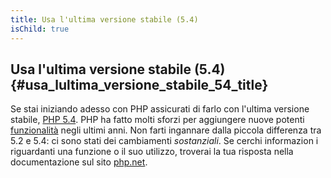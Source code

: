 ```yaml
---
title: Usa l'ultima versione stabile (5.4)
isChild: true
---
```


## Usa l'ultima versione stabile (5.4) {#usa_lultima_versione_stabile_54_title}

Se stai iniziando adesso con PHP assicurati di farlo con l'ultima versione
stabile, [PHP 5.4][php-release]. PHP ha fatto molti sforzi per aggiungere
nuove potenti [funzionalità](#language_highlights) negli ultimi anni. Non farti
ingannare dalla piccola differenza tra 5.2 e 5.4: ci sono stati dei cambiamenti
_sostanziali_. Se cerchi informazion i riguardanti una funzione o il suo
utilizzo, troverai la tua risposta nella documentazione sul sito
[php.net][php-docs].

[php-release]: http://www.php.net/downloads.php
[php-docs]: http://www.php.net/manual/it/
